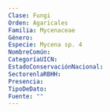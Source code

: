```yaml
---
Clase: Fungi
Orden: Agaricales
Familia: Mycenaceae
Género: 
Especie: Mycena sp. 4
NombreComún: 
CategoríaUICN: 
EstadoConservaciónNacional: 
SectorenlaRBHH: 
Presencia: 
TipoDeDato: 
Fuente: ""
---
```

